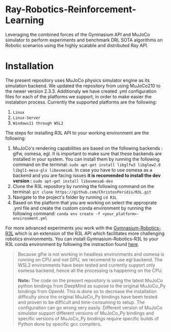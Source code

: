 # Ray-Robotics-Reinforcement-Learning
Leveraging the combined forces of the Gymnasium API and MuJoCo simulator to perform experiments and benchmark DRL SOTA algorithms on Robotic scenarios using the highly scalable and distributed Ray API.

# Installation
The present repository uses MuJoCo physics simulator engine as its simulation backend. We updated the repository from using MuJoCo210 to the newer version 2.3.3. Additionaly we have created .yml configuration files for each of the platforms we support, in order to make easier the instalation process. Currently the supported platforms are the following:
1. `Linux`
2. `Linux-Server`
3. `Windows11 through WSL2`

The steps for installing R3L API to your working environment are the following:
1. MuJoCo's rendering capabilities are based on the following backends : glfw, osmesa, egl. It is important to make sure that these backends are installed in your system. You can install them by running the following command on the terminal: `sudo apt-get install libglfw3 libglew2.0 libgl1-mesa-glx libosmesa6`. In case you have to use osmesa as a backend and you are facing issues **it is recomended to install the dev version :** `sudo apt-get install libosmesa6-dev`
2. Clone the R3L repository by running the following command on the terminal: `git clone https://github.com/ChristosPeridis/R3L.git`
3. Navigate to the project's folder by running `cd R3L`
4. Based on the platform that you are working on select the approprate .yml file and create the custom conda environment by running the following command: `conda env create -f <your_platform>-environment.yml`

For more advanced experiments you work with the [Gymnasium-Robotics-R3L](https://github.com/ChristosPeridis/Gymnasium-Robotics-R3L/tree/main) which is an extension of the R3L API which facilitates more challenging robotics environments. You can install Gymnasium-Robotics-R3L to your R3L conda environment by following the instraction found [here](https://github.com/ChristosPeridis/Gymnasium-Robotics-R3L/tree/main).
  
> Because glfw is not working in headless environments and osmesa is running on CPU and not GPU, we recomend to use egl backend. The WSL2 environments have been tested and currently support only osmesa backend, hence all the processing is happening on the CPU.
> 
> **Note:** The code on the present repository is using the latest MuJoCo python bindings from DeepMind as supose to the original MuJoCo_Py bindings from OpenAI. This is done so to decrease the installation difficulty since the original MuJoCo_Py bindings have been tested and proven to be difficult and time-consuming to setup. The configuration can go wrong very easily. Different version of MuJoCo simulator support different versions of MuJoCo_Py bindings and specific versions of MuJoCo_Py bindings require specific builds of Python done by specific gcc compilers.
